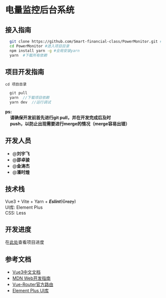 # 电量监控后台系统

## 接入指南
```bash
  git clone https://github.com/Smart-financial-class/PowerMonitor.git #克隆仓库
  cd PowerMonitor #进入项目目录
  npm install yarn -g #全局安装yarn
  yarn  #下载所有依赖
```

## 项目开发指南
`cd 项目目录`
```js
  git pull
  yarn  //下载项目依赖
  yarn dev  //运行调试
```
__ps:__  
&nbsp;&nbsp;&nbsp;&nbsp;__请确保开发前首先进行git pull，并在开发完成后及时__  
&nbsp;&nbsp;&nbsp;&nbsp;__push，以防止出现需要进行merge的情况（merge容易出错）__


## 开发人员
- @__刘宇飞__
- @__邵卓骏__
- @__金涛杰__
- @__潘时煌__

## 技术栈
Vue3 + Vite + Yarn + ***Eslint***(~~Crazy~~)  
UI库: Element Plus  
CSS: Less

## 开发进度
在<a href="https://github.com/orgs/Smart-financial-class/projects/1">此处</a>查看项目进度

## 参考文档
- <a href="https://cn.vuejs.org/">Vue3中文文档</a><br />
- <a href="https://developer.mozilla.org/zh-CN/docs/Web">MDN Web开发指南</a><br />
- <a href="https://router.vuejs.org/zh/">Vue-Router官方路由</a><br />
- <a href="https://element-plus.gitee.io/zh-CN/">Element Plus UI库</a><br />
<a href=""></a><br />
